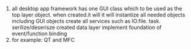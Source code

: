 1. all desktop app framework has one GUI class which to be used as the top layer object. 
   when created.it will
   it will instantize all needed objects including GUI objects
   create all services such as IO.file. task. serilize/deserisze
   created data layer
   implement foundation of event/function binding
2. for example:
   QT and MFC
   
